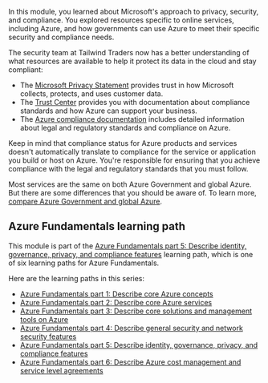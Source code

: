 In this module, you learned about Microsoft's approach to privacy, security, and compliance. You explored resources specific to online services, including Azure, and how governments can use Azure to meet their specific security and compliance needs.

The security team at Tailwind Traders now has a better understanding of what resources are available to help it protect its data in the cloud and stay compliant:

* The [Microsoft Privacy Statement](https://privacy.microsoft.com/privacystatement?azure-portal=true) provides trust in how Microsoft collects, protects, and uses customer data.
* The [Trust Center](https://www.microsoft.com/trustcenter?azure-portal=true) provides you with documentation about compliance standards and how Azure can support your business.
* The [Azure compliance documentation](/azure/compliance/?azure-portal=true) includes detailed information about legal and regulatory standards and compliance on Azure.

Keep in mind that compliance status for Azure products and services doesn't automatically translate to compliance for the service or application you build or host on Azure. You're responsible for ensuring that you achieve compliance with the legal and regulatory standards that you must follow.

Most services are the same on both Azure Government and global Azure. But there are some differences that you should be aware of. To learn more, [compare Azure Government and global Azure](/azure/azure-government/compare-azure-government-global-azure?azure-portal=true).

## Azure Fundamentals learning path

This module is part of the [Azure Fundamentals part 5: Describe identity, governance, privacy, and compliance features](../../../paths/az-900-describe-identity-governance-privacy-compliance-features/index.yml?azure-portal=true) learning path, which is one of six learning paths for Azure Fundamentals.

Here are the learning paths in this series:

- [Azure Fundamentals part 1: Describe core Azure concepts](../../../paths/az-900-describe-cloud-concepts/index.yml?azure-portal=true)
- [Azure Fundamentals part 2: Describe core Azure services](../../../paths/az-900-describe-core-azure-services/index.yml?azure-portal=true)
- [Azure Fundamentals part 3: Describe core solutions and management tools on Azure](../../../paths/az-900-describe-core-solutions-management-tools-azure/index.yml?azure-portal=true)
- [Azure Fundamentals part 4: Describe general security and network security features](../../../paths/az-900-describe-general-security-network-security-features/index.yml?azure-portal=true)
- [Azure Fundamentals part 5: Describe identity, governance, privacy, and compliance features](../../../paths/az-900-describe-identity-governance-privacy-compliance-features/index.yml?azure-portal=true)
- [Azure Fundamentals part 6: Describe Azure cost management and service level agreements](../../../paths/az-900-describe-azure-cost-management-service-level-agreements/index.yml?azure-portal=true)